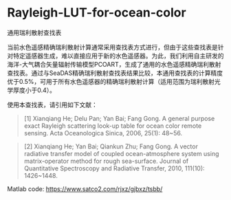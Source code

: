 # Rayleigh-LUT-for-ocean-color
通用瑞利散射查找表

当前水色遥感精确瑞利散射计算通常采用查找表方式进行，但由于这些查找表是针对特定遥感器生成，难以直接应用于新的水色遥感器。为此，我们利用自主研发的海洋-大气耦合矢量辐射传输模型PCOART，生成了通用的水色遥感精确瑞利散射查找表。通过与SeaDAS精确瑞利散射查找表结果比较，本通用查找表的计算精度优于0.5%，可用于所有水色遥感器的精确瑞利散射计算（适用范围为瑞利散射光学厚度小于0.4）。

使用本查找表，请引用如下文献：

>[1] Xianqiang He; Delu Pan; Yan Bai; Fang Gong. A general purpose exact Rayleigh scattering look-up table for ocean color remote sensing. Acta Oceanologica Sinica, 2006, 25(1): 48~56.

>[2] Xianqiang He; Yan Bai; Qiankun Zhu; Fang Gong. A vector radiative transfer model of coupled ocean-atmosphere system using matrix-operator method for rough sea-surface. Journal of Quantitative Spectroscopy and Radiative Transfer, 2010, 111(10): 1426~1448.

Matlab code: https://www.satco2.com/rjxz/gjbxz/tsbb/